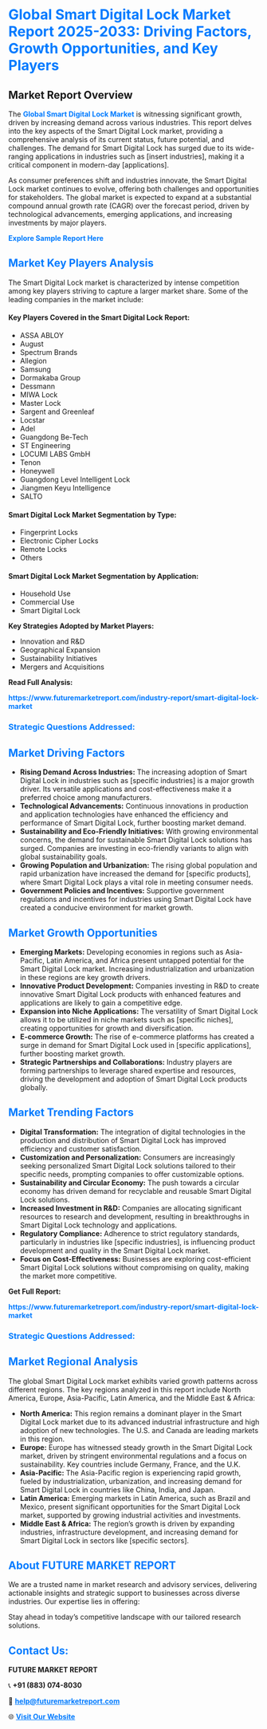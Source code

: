<h1 style="color: #007BFF;">Global Smart Digital Lock Market Report 2025-2033: Driving Factors, Growth Opportunities, and Key Players</h1>

<section id="overview">
<h2>Market Report Overview</h2>
<p>The <a href="https://www.futuremarketreport.com/industry-report/smart-digital-lock-market" style="color: #007BFF; text-decoration: none;"><strong>Global Smart Digital Lock Market</strong></a> is witnessing significant growth, driven by increasing demand across various industries. This report delves into the key aspects of the Smart Digital Lock market, providing a comprehensive analysis of its current status, future potential, and challenges. The demand for Smart Digital Lock has surged due to its wide-ranging applications in industries such as [insert industries], making it a critical component in modern-day [applications].</p>
<p>As consumer preferences shift and industries innovate, the Smart Digital Lock market continues to evolve, offering both challenges and opportunities for stakeholders. The global market is expected to expand at a substantial compound annual growth rate (CAGR) over the forecast period, driven by technological advancements, emerging applications, and increasing investments by major players.</p>
</section>

<section id="overview">
<p><a href="https://www.futuremarketreport.com/request-sample/reportId=124549" style="color: #007BFF; text-decoration: none;"><strong>Explore Sample Report Here</strong></a></p>
</section>

<section id="key-players">
<h2 style="color: #007BFF;">Market Key Players Analysis</h2>
<p>The Smart Digital Lock market is characterized by intense competition among key players striving to capture a larger market share. Some of the leading companies in the market include:</p>
<h4>Key Players Covered in the Smart Digital Lock Report:</h4>
<ul><li>ASSA ABLOY</li><li>August</li><li>Spectrum Brands</li><li>Allegion</li><li>Samsung</li><li>Dormakaba Group</li><li>Dessmann</li><li>MIWA Lock</li><li>Master Lock</li><li>Sargent and Greenleaf</li><li>Locstar</li><li>Adel</li><li>Guangdong Be-Tech</li><li>ST Engineering</li><li>LOCUMI LABS GmbH</li><li>Tenon</li><li>Honeywell</li><li>Guangdong Level Intelligent Lock</li><li>Jiangmen Keyu Intelligence</li><li>SALTO</li></ul>
<h4>Smart Digital Lock Market Segmentation by Type:</h4>
<ul><li>Fingerprint Locks</li><li>Electronic Cipher Locks</li><li>Remote Locks</li><li>Others</li></ul>

<h4>Smart Digital Lock Market Segmentation by Application:</h4>
<ul><li>Household Use</li><li>Commercial Use</li><li>Smart Digital Lock</li></ul>
<p><strong>Key Strategies Adopted by Market Players:</strong></p>
<ul>
<li>Innovation and R&D</li>
<li>Geographical Expansion</li>
<li>Sustainability Initiatives</li>
<li>Mergers and Acquisitions</li>
</ul>
</section>

<section>
<p><strong>Read Full Analysis: </strong></p><a href="https://www.futuremarketreport.com/industry-report/smart-digital-lock-market" style="color: #007BFF; text-decoration: none;"><strong>https://www.futuremarketreport.com/industry-report/smart-digital-lock-market</strong></a>
<h3 style="color: #007BFF;">Strategic Questions Addressed:</h3>
</section>

<section id="driving-factors">
<h2 style="color: #007BFF;">Market Driving Factors</h2>
<ul>
<li><strong>Rising Demand Across Industries:</strong> The increasing adoption of Smart Digital Lock in industries such as [specific industries] is a major growth driver. Its versatile applications and cost-effectiveness make it a preferred choice among manufacturers.</li>
<li><strong>Technological Advancements:</strong> Continuous innovations in production and application technologies have enhanced the efficiency and performance of Smart Digital Lock, further boosting market demand.</li>
<li><strong>Sustainability and Eco-Friendly Initiatives:</strong> With growing environmental concerns, the demand for sustainable Smart Digital Lock solutions has surged. Companies are investing in eco-friendly variants to align with global sustainability goals.</li>
<li><strong>Growing Population and Urbanization:</strong> The rising global population and rapid urbanization have increased the demand for [specific products], where Smart Digital Lock plays a vital role in meeting consumer needs.</li>
<li><strong>Government Policies and Incentives:</strong> Supportive government regulations and incentives for industries using Smart Digital Lock have created a conducive environment for market growth.</li>
</ul>
</section>

<section id="growth-opportunities">
<h2 style="color: #007BFF;">Market Growth Opportunities</h2>
<ul>
<li><strong>Emerging Markets:</strong> Developing economies in regions such as Asia-Pacific, Latin America, and Africa present untapped potential for the Smart Digital Lock market. Increasing industrialization and urbanization in these regions are key growth drivers.</li>
<li><strong>Innovative Product Development:</strong> Companies investing in R&D to create innovative Smart Digital Lock products with enhanced features and applications are likely to gain a competitive edge.</li>
<li><strong>Expansion into Niche Applications:</strong> The versatility of Smart Digital Lock allows it to be utilized in niche markets such as [specific niches], creating opportunities for growth and diversification.</li>
<li><strong>E-commerce Growth:</strong> The rise of e-commerce platforms has created a surge in demand for Smart Digital Lock used in [specific applications], further boosting market growth.</li>
<li><strong>Strategic Partnerships and Collaborations:</strong> Industry players are forming partnerships to leverage shared expertise and resources, driving the development and adoption of Smart Digital Lock products globally.</li>
</ul>
</section>

<section id="trending-factors">
<h2 style="color: #007BFF;">Market Trending Factors</h2>
<ul>
<li><strong>Digital Transformation:</strong> The integration of digital technologies in the production and distribution of Smart Digital Lock has improved efficiency and customer satisfaction.</li>
<li><strong>Customization and Personalization:</strong> Consumers are increasingly seeking personalized Smart Digital Lock solutions tailored to their specific needs, prompting companies to offer customizable options.</li>
<li><strong>Sustainability and Circular Economy:</strong> The push towards a circular economy has driven demand for recyclable and reusable Smart Digital Lock solutions.</li>
<li><strong>Increased Investment in R&D:</strong> Companies are allocating significant resources to research and development, resulting in breakthroughs in Smart Digital Lock technology and applications.</li>
<li><strong>Regulatory Compliance:</strong> Adherence to strict regulatory standards, particularly in industries like [specific industries], is influencing product development and quality in the Smart Digital Lock market.</li>
<li><strong>Focus on Cost-Effectiveness:</strong> Businesses are exploring cost-efficient Smart Digital Lock solutions without compromising on quality, making the market more competitive.</li>
</ul>
</section>

<section>
<p><strong>Get Full Report: </strong></p><a href="https://www.futuremarketreport.com/industry-report/smart-digital-lock-market" style="color: #007BFF; text-decoration: none;"><strong>https://www.futuremarketreport.com/industry-report/smart-digital-lock-market</strong></a>
<h3 style="color: #007BFF;">Strategic Questions Addressed:</h3>
</section>


<section id="regional-analysis">
<h2 style="color: #007BFF;">Market Regional Analysis</h2>
<p>The global Smart Digital Lock market exhibits varied growth patterns across different regions. The key regions analyzed in this report include North America, Europe, Asia-Pacific, Latin America, and the Middle East & Africa:</p>
<ul>
<li><strong>North America:</strong> This region remains a dominant player in the Smart Digital Lock market due to its advanced industrial infrastructure and high adoption of new technologies. The U.S. and Canada are leading markets in this region.</li>
<li><strong>Europe:</strong> Europe has witnessed steady growth in the Smart Digital Lock market, driven by stringent environmental regulations and a focus on sustainability. Key countries include Germany, France, and the U.K.</li>
<li><strong>Asia-Pacific:</strong> The Asia-Pacific region is experiencing rapid growth, fueled by industrialization, urbanization, and increasing demand for Smart Digital Lock in countries like China, India, and Japan.</li>
<li><strong>Latin America:</strong> Emerging markets in Latin America, such as Brazil and Mexico, present significant opportunities for the Smart Digital Lock market, supported by growing industrial activities and investments.</li>
<li><strong>Middle East & Africa:</strong> The region’s growth is driven by expanding industries, infrastructure development, and increasing demand for Smart Digital Lock in sectors like [specific sectors].</li>
</ul>
</section>

<footer>
<h2 style="color: #007BFF;">About FUTURE MARKET REPORT</h2>
<p>We are a trusted name in market research and advisory services, delivering actionable insights and strategic support to businesses across diverse industries. Our expertise lies in offering:</p>

<p>Stay ahead in today’s competitive landscape with our tailored research solutions.</p>

<h2 style="color: #007BFF;">Contact Us:</h2>
<p><strong>FUTURE MARKET REPORT</strong></p>
<p>📞 <strong>+91 (883) 074-8030</strong></p>
<p>📧 <strong><a href="mailto:help@futuremarketreport.com" style="color: #007BFF;">help@futuremarketreport.com</a></strong></p>
<p>🌐 <strong><a href="https://www.futuremarketreport.com/" style="color: #007BFF;">Visit Our Website</a></strong></p>
</footer>